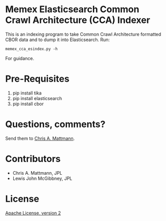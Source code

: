 Memex Elasticsearch Common Crawl Architecture (CCA) Indexer
==========================================================
This is an indexing program to take Common Crawl Architecture
formatted CBOR data and to dump it into Elasticsearch. Run:

`memex_cca_esindex.py -h`

For guidance.

Pre-Requisites
==============
1. pip install tika
2. pip install elasticsearch
3. pip install cbor

Questions, comments?
===================
Send them to [Chris A. Mattmann](mailto:chris.a.mattmann@jpl.nasa.gov).

Contributors
============
* Chris A. Mattmann, JPL
* Lewis John McGibbney, JPL

License
=======
[Apache License, version 2](http://www.apache.org/licenses/LICENSE-2.0)